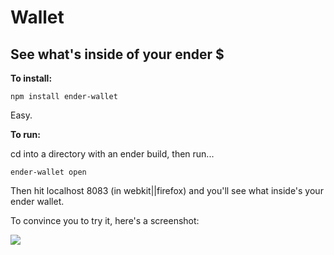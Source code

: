 Wallet
===

See what's inside of your ender $
-------

__To install:__

    npm install ender-wallet

Easy.

__To run:__

cd into a directory with an ender build, then run...

    ender-wallet open

Then hit localhost 8083 (in webkit||firefox) and you'll see what inside's your ender wallet.
    
To convince you to try it, here's a screenshot:

<img src="https://github.com/stenson/wallet/raw/master/app/screenshot.png"/>